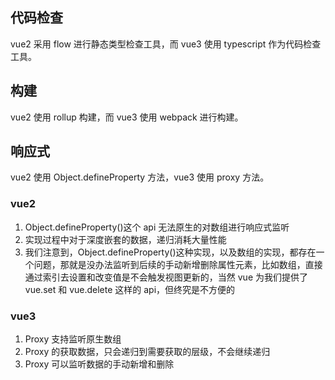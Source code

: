## 代码检查

vue2 采用 flow 进行静态类型检查工具，而 vue3 使用 typescript 作为代码检查工具。

## 构建

vue2 使用 rollup 构建，而 vue3 使用 webpack 进行构建。

## 响应式

vue2 使用 Object.defineProperty 方法，vue3 使用 proxy 方法。

### vue2

1. Object.defineProperty()这个 api 无法原生的对数组进行响应式监听
2. 实现过程中对于深度嵌套的数据，递归消耗大量性能
3. 我们注意到，Object.defineProperty()这种实现，以及数组的实现，都存在一个问题，那就是没办法监听到后续的手动新增删除属性元素，比如数组，直接通过索引去设置和改变值是不会触发视图更新的，当然 vue 为我们提供了 vue.set 和 vue.delete 这样的 api，但终究是不方便的

### vue3

1. Proxy 支持监听原生数组
2. Proxy 的获取数据，只会递归到需要获取的层级，不会继续递归
3. Proxy 可以监听数据的手动新增和删除
